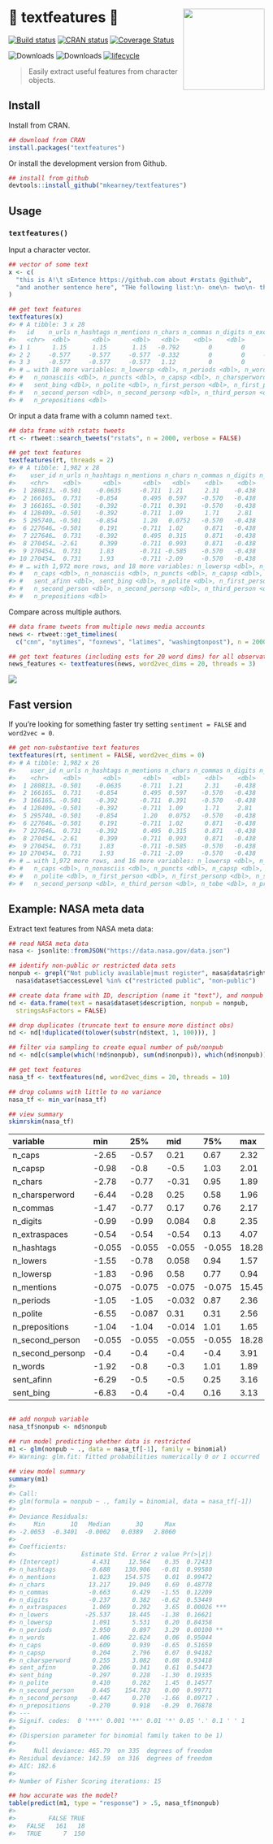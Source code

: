 
# 👷 textfeatures 👷<img src="man/figures/logo.png" width="160px" align="right" />

[![Build
status](https://travis-ci.org/mkearney/textfeatures.svg?branch=master)](https://travis-ci.org/mkearney/textfeatures)
[![CRAN
status](https://www.r-pkg.org/badges/version/textfeatures)](https://cran.r-project.org/package=textfeatures)
[![Coverage
Status](https://codecov.io/gh/mkearney/textfeatures/branch/master/graph/badge.svg)](https://codecov.io/gh/mkearney/textfeatures?branch=master)

![Downloads](https://cranlogs.r-pkg.org/badges/textfeatures)
![Downloads](https://cranlogs.r-pkg.org/badges/grand-total/textfeatures)
[![lifecycle](https://img.shields.io/badge/lifecycle-experimental-orange.svg)](https://www.tidyverse.org/lifecycle/#experimental)

> Easily extract useful features from character objects.

## Install

Install from CRAN.

``` r
## download from CRAN
install.packages("textfeatures")
```

Or install the development version from Github.

``` r
## install from github
devtools::install_github("mkearney/textfeatures")
```

## Usage

### `textfeatures()`

Input a character vector.

``` r
## vector of some text
x <- c(
  "this is A!\t sEntence https://github.com about #rstats @github",
  "and another sentence here", "THe following list:\n- one\n- two\n- three\nOkay!?!"
)

## get text features
textfeatures(x)
#> # A tibble: 3 x 28
#>   id    n_urls n_hashtags n_mentions n_chars n_commas n_digits n_exclaims n_extraspaces n_lowers
#>   <chr>  <dbl>      <dbl>      <dbl>   <dbl>    <dbl>    <dbl>      <dbl>         <dbl>    <dbl>
#> 1 1      1.15       1.15       1.15   -0.792        0        0      0.173         0.445   -1.09 
#> 2 2     -0.577     -0.577     -0.577  -0.332        0        0     -1.08         -1.15     0.224
#> 3 3     -0.577     -0.577     -0.577   1.12         0        0      0.902         0.701    0.869
#> # … with 18 more variables: n_lowersp <dbl>, n_periods <dbl>, n_words <dbl>, n_caps <dbl>,
#> #   n_nonasciis <dbl>, n_puncts <dbl>, n_capsp <dbl>, n_charsperword <dbl>, sent_afinn <dbl>,
#> #   sent_bing <dbl>, n_polite <dbl>, n_first_person <dbl>, n_first_personp <dbl>,
#> #   n_second_person <dbl>, n_second_personp <dbl>, n_third_person <dbl>, n_tobe <dbl>,
#> #   n_prepositions <dbl>
```

Or input a data frame with a column named `text`.

``` r
## data frame with rstats tweets
rt <- rtweet::search_tweets("rstats", n = 2000, verbose = FALSE)

## get text features
textfeatures(rt, threads = 2)
#> # A tibble: 1,982 x 28
#>    user_id n_urls n_hashtags n_mentions n_chars n_commas n_digits n_exclaims n_extraspaces n_lowers
#>    <chr>    <dbl>      <dbl>      <dbl>   <dbl>    <dbl>    <dbl>      <dbl>         <dbl>    <dbl>
#>  1 280813… -0.501    -0.0635     -0.711  1.21      2.31    -0.438     -0.572       -0.336     1.28 
#>  2 166165…  0.731    -0.854       0.495  0.597    -0.570   -0.438      2.52        -0.336     0.602
#>  3 166165… -0.501    -0.392      -0.711  0.391    -0.570   -0.438     -0.572       -1.42      0.544
#>  4 128409… -0.501    -0.392      -0.711  1.09      1.71     2.81      -0.572       -1.42      1.10 
#>  5 295740… -0.501    -0.854       1.20   0.0752   -0.570   -0.438      1.38        -0.336     0.189
#>  6 227646… -0.501     0.191      -0.711  1.02      0.871   -0.438      1.38        -0.336     1.09 
#>  7 227646…  0.731    -0.392       0.495  0.315     0.871   -0.438     -0.572        0.0124    0.170
#>  8 270454… -2.61      0.399      -0.711  0.993     0.871   -0.438     -0.572       -0.336     1.10 
#>  9 270454…  0.731     1.83       -0.711 -0.585    -0.570   -0.438     -0.572        1.50     -0.579
#> 10 270454…  0.731     1.93       -0.711 -2.09     -0.570   -0.438     -0.572        1.62     -1.99 
#> # … with 1,972 more rows, and 18 more variables: n_lowersp <dbl>, n_periods <dbl>, n_words <dbl>,
#> #   n_caps <dbl>, n_nonasciis <dbl>, n_puncts <dbl>, n_capsp <dbl>, n_charsperword <dbl>,
#> #   sent_afinn <dbl>, sent_bing <dbl>, n_polite <dbl>, n_first_person <dbl>, n_first_personp <dbl>,
#> #   n_second_person <dbl>, n_second_personp <dbl>, n_third_person <dbl>, n_tobe <dbl>,
#> #   n_prepositions <dbl>
```

Compare across multiple authors.

``` r
## data frame tweets from multiple news media accounts
news <- rtweet::get_timelines(
  c("cnn", "nytimes", "foxnews", "latimes", "washingtonpost"), n = 2000)

## get text features (including ests for 20 word dims) for all observations
news_features <- textfeatures(news, word2vec_dims = 20, threads = 3)
```

<p style="align:center">

<img src='tools/readme/readme.png' max-width="600px" />

</p>

## Fast version

If you’re looking for something faster try setting `sentiment = FALSE`
and `word2vec = 0`.

``` r
## get non-substantive text features
textfeatures(rt, sentiment = FALSE, word2vec_dims = 0)
#> # A tibble: 1,982 x 26
#>    user_id n_urls n_hashtags n_mentions n_chars n_commas n_digits n_exclaims n_extraspaces n_lowers
#>    <chr>    <dbl>      <dbl>      <dbl>   <dbl>    <dbl>    <dbl>      <dbl>         <dbl>    <dbl>
#>  1 280813… -0.501    -0.0635     -0.711  1.21      2.31    -0.438     -0.572       -0.336     1.28 
#>  2 166165…  0.731    -0.854       0.495  0.597    -0.570   -0.438      2.52        -0.336     0.602
#>  3 166165… -0.501    -0.392      -0.711  0.391    -0.570   -0.438     -0.572       -1.42      0.544
#>  4 128409… -0.501    -0.392      -0.711  1.09      1.71     2.81      -0.572       -1.42      1.10 
#>  5 295740… -0.501    -0.854       1.20   0.0752   -0.570   -0.438      1.38        -0.336     0.189
#>  6 227646… -0.501     0.191      -0.711  1.02      0.871   -0.438      1.38        -0.336     1.09 
#>  7 227646…  0.731    -0.392       0.495  0.315     0.871   -0.438     -0.572        0.0124    0.170
#>  8 270454… -2.61      0.399      -0.711  0.993     0.871   -0.438     -0.572       -0.336     1.10 
#>  9 270454…  0.731     1.83       -0.711 -0.585    -0.570   -0.438     -0.572        1.50     -0.579
#> 10 270454…  0.731     1.93       -0.711 -2.09     -0.570   -0.438     -0.572        1.62     -1.99 
#> # … with 1,972 more rows, and 16 more variables: n_lowersp <dbl>, n_periods <dbl>, n_words <dbl>,
#> #   n_caps <dbl>, n_nonasciis <dbl>, n_puncts <dbl>, n_capsp <dbl>, n_charsperword <dbl>,
#> #   n_polite <dbl>, n_first_person <dbl>, n_first_personp <dbl>, n_second_person <dbl>,
#> #   n_second_personp <dbl>, n_third_person <dbl>, n_tobe <dbl>, n_prepositions <dbl>
```

## Example: NASA meta data

Extract text features from NASA meta data:

``` r
## read NASA meta data
nasa <- jsonlite::fromJSON("https://data.nasa.gov/data.json")

## identify non-public or restricted data sets
nonpub <- grepl("Not publicly available|must register", nasa$data$rights, ignore.case = TRUE) | 
  nasa$dataset$accessLevel %in% c("restricted public", "non-public")

## create data frame with ID, description (name it "text"), and nonpub
nd <- data.frame(text = nasa$dataset$description, nonpub = nonpub, 
  stringsAsFactors = FALSE)

## drop duplicates (truncate text to ensure more distinct obs)
nd <- nd[!duplicated(tolower(substr(nd$text, 1, 100))), ]

## filter via sampling to create equal number of pub/nonpub
nd <- nd[c(sample(which(!nd$nonpub), sum(nd$nonpub)), which(nd$nonpub)), ]

## get text features
nasa_tf <- textfeatures(nd, word2vec_dims = 20, threads = 10)

## drop columns with little to no variance
nasa_tf <- min_var(nasa_tf)

## view summary
skimrskim(nasa_tf)
```

| variable           | min     | 25%     | mid     | 75%     | max   | hist     |
| :----------------- | :------ | :------ | :------ | :------ | :---- | :------- |
| n\_caps            | \-2.65  | \-0.57  | 0.21    | 0.67    | 2.32  | ▂▁▃▅▇▆▃▁ |
| n\_capsp           | \-0.98  | \-0.8   | \-0.5   | 1.03    | 2.01  | ▇▃▁▁▁▁▂▂ |
| n\_chars           | \-2.78  | \-0.77  | \-0.31  | 0.95    | 1.89  | ▁▁▃▇▂▂▇▂ |
| n\_charsperword    | \-6.44  | \-0.28  | 0.25    | 0.58    | 1.96  | ▁▁▁▁▁▃▇▁ |
| n\_commas          | \-1.47  | \-0.77  | 0.17    | 0.76    | 2.17  | ▇▃▂▆▇▅▃▁ |
| n\_digits          | \-0.99  | \-0.99  | 0.084   | 0.8     | 2.35  | ▇▁▃▂▂▂▂▁ |
| n\_extraspaces     | \-0.54  | \-0.54  | \-0.54  | 0.13    | 4.07  | ▇▁▁▁▁▁▁▁ |
| n\_hashtags        | \-0.055 | \-0.055 | \-0.055 | \-0.055 | 18.28 | ▇▁▁▁▁▁▁▁ |
| n\_lowers          | \-1.55  | \-0.78  | 0.058   | 0.94    | 1.57  | ▆▂▂▅▂▃▇▂ |
| n\_lowersp         | \-1.83  | \-0.96  | 0.58    | 0.77    | 0.94  | ▃▁▁▁▁▁▂▇ |
| n\_mentions        | \-0.075 | \-0.075 | \-0.075 | \-0.075 | 15.45 | ▇▁▁▁▁▁▁▁ |
| n\_periods         | \-1.05  | \-1.05  | \-0.032 | 0.87    | 2.36  | ▇▂▂▂▃▂▁▁ |
| n\_polite          | \-6.55  | \-0.087 | 0.31    | 0.31    | 2.56  | ▁▁▁▁▁▃▇▁ |
| n\_prepositions    | \-1.04  | \-1.04  | \-0.014 | 1.01    | 1.65  | ▇▁▁▂▁▂▃▁ |
| n\_second\_person  | \-0.055 | \-0.055 | \-0.055 | \-0.055 | 18.28 | ▇▁▁▁▁▁▁▁ |
| n\_second\_personp | \-0.4   | \-0.4   | \-0.4   | \-0.4   | 3.91  | ▇▁▁▁▁▁▁▁ |
| n\_words           | \-1.92  | \-0.8   | \-0.3   | 1.01    | 1.89  | ▂▂▇▂▂▃▆▁ |
| sent\_afinn        | \-6.29  | \-0.5   | \-0.5   | 0.25    | 3.16  | ▁▁▁▁▇▂▂▁ |
| sent\_bing         | \-6.83  | \-0.4   | \-0.4   | 0.16    | 3.13  | ▁▁▁▁▁▇▂▁ |

``` r

## add nonpub variable
nasa_tf$nonpub <- nd$nonpub

## run model predicting whether data is restricted
m1 <- glm(nonpub ~ ., data = nasa_tf[-1], family = binomial)
#> Warning: glm.fit: fitted probabilities numerically 0 or 1 occurred

## view model summary
summary(m1)
#> 
#> Call:
#> glm(formula = nonpub ~ ., family = binomial, data = nasa_tf[-1])
#> 
#> Deviance Residuals: 
#>     Min       1Q   Median       3Q      Max  
#> -2.0053  -0.3401  -0.0002   0.0389   2.8060  
#> 
#> Coefficients:
#>                  Estimate Std. Error z value Pr(>|z|)    
#> (Intercept)         4.431     12.564    0.35  0.72433    
#> n_hashtags         -0.688    130.906   -0.01  0.99580    
#> n_mentions          1.023    154.575    0.01  0.99472    
#> n_chars            13.217     19.049    0.69  0.48778    
#> n_commas           -0.663      0.429   -1.55  0.12209    
#> n_digits           -0.237      0.382   -0.62  0.53449    
#> n_extraspaces       1.069      0.292    3.65  0.00026 ***
#> n_lowers          -25.537     18.445   -1.38  0.16621    
#> n_lowersp           1.091      5.531    0.20  0.84358    
#> n_periods           2.950      0.897    3.29  0.00100 ** 
#> n_words             1.406     22.624    0.06  0.95044    
#> n_caps             -0.609      0.939   -0.65  0.51659    
#> n_capsp             0.204      2.796    0.07  0.94182    
#> n_charsperword      0.255      3.082    0.08  0.93418    
#> sent_afinn          0.206      0.341    0.61  0.54473    
#> sent_bing          -0.297      0.228   -1.30  0.19335    
#> n_polite            0.410      0.282    1.45  0.14577    
#> n_second_person     0.445    154.783    0.00  0.99771    
#> n_second_personp   -0.447      0.270   -1.66  0.09717 .  
#> n_prepositions     -0.270      0.918   -0.29  0.76878    
#> ---
#> Signif. codes:  0 '***' 0.001 '**' 0.01 '*' 0.05 '.' 0.1 ' ' 1
#> 
#> (Dispersion parameter for binomial family taken to be 1)
#> 
#>     Null deviance: 465.79  on 335  degrees of freedom
#> Residual deviance: 142.59  on 316  degrees of freedom
#> AIC: 182.6
#> 
#> Number of Fisher Scoring iterations: 15

## how accurate was the model?
table(predict(m1, type = "response") > .5, nasa_tf$nonpub)
#>        
#>         FALSE TRUE
#>   FALSE   161   18
#>   TRUE      7  150
```
